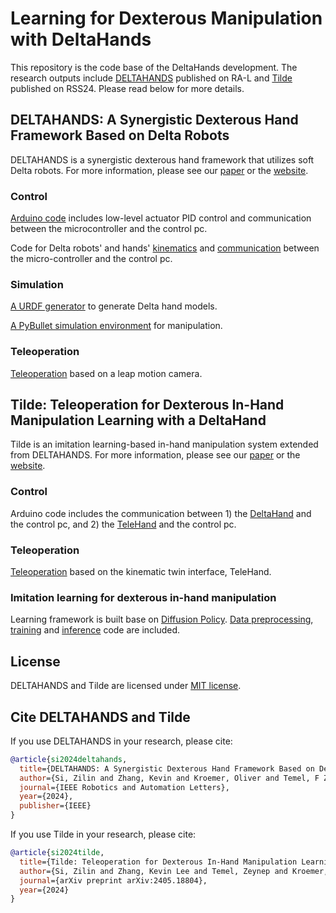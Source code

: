 # Learning for Dexterous Manipulation with DeltaHands
This repository is the code base of the DeltaHands development. The research outputs include [DELTAHANDS](https://arxiv.org/abs/2310.05266) published on RA-L and [Tilde](https://arxiv.org/abs/2405.18804) published on RSS24. Please read below for more details.

## DELTAHANDS: A Synergistic Dexterous Hand Framework Based on Delta Robots
DELTAHANDS is a synergistic dexterous hand framework that utilizes soft Delta robots. For more information, please see our [paper](https://arxiv.org/abs/2310.05266) or the [website](https://sites.google.com/view/deltahands/).

### Control
[Arduino code](https://github.com/iamlab-cmu/DeltaHands/blob/main/Arduino/delta-hand-servo-serial/delta-hand-servo-serial.ino) includes low-level actuator PID control and communication between the microcontroller and the control pc.

Code for Delta robots' and hands' [kinematics](https://github.com/iamlab-cmu/DeltaHands/blob/main/Teleoperation/Kinematics_Hand.py) and [communication](https://github.com/iamlab-cmu/DeltaHands/blob/main/Teleoperation/DeltaHand.py) between the micro-controller and the control pc.

### Simulation
[A URDF generator](https://github.com/iamlab-cmu/DeltaHands/tree/main/Simulation/urdf_generator) to generate Delta hand models.

[A PyBullet simulation environment](https://github.com/iamlab-cmu/DeltaHands/blob/main/Simulation/grasp.py) for manipulation.

### Teleoperation
[Teleoperation](https://github.com/iamlab-cmu/DeltaHands/blob/main/Teleoperation/leap_teleop.py) based on a leap motion camera.

## Tilde: Teleoperation for Dexterous In-Hand Manipulation Learning with a DeltaHand
Tilde is an imitation learning-based in-hand manipulation system extended from DELTAHANDS. For more information, please see our [paper](https://arxiv.org/abs/2405.18804) or the [website](https://sites.google.com/view/tilde-).

### Control
Arduino code includes the communication between 1) the [DeltaHand](https://github.com/iamlab-cmu/DeltaHands/blob/main/Arduino/delta-hand-servo-rosserial/delta-hand-servo-rosserial.ino) and the control pc, and 2) the [TeleHand](https://github.com/iamlab-cmu/DeltaHands/blob/main/Arduino/tele-hand-rosserial/tele-hand-rosserial.ino) and the control pc.

### Teleoperation
[Teleoperation](https://github.com/iamlab-cmu/DeltaHands/blob/main/Teleoperation/telehand_teleop.py) based on the kinematic twin interface, TeleHand.

### Imitation learning for dexterous in-hand manipulation
Learning framework is built base on [Diffusion Policy](https://diffusion-policy.cs.columbia.edu/). [Data preprocessing](https://github.com/iamlab-cmu/DeltaHands/blob/main/Manipulation/data_processing/rosbag2pkl.py), [training](https://github.com/iamlab-cmu/DeltaHands/blob/main/Manipulation/training.ipynb) and [inference](https://github.com/iamlab-cmu/DeltaHands/blob/main/Manipulation/inference_dagger.py) code are included.


## License
DELTAHANDS and Tilde are licensed under [MIT license](LICENSE).

## Cite DELTAHANDS and Tilde
If you use DELTAHANDS in your research, please cite:
```BibTeX
@article{si2024deltahands,
  title={DELTAHANDS: A Synergistic Dexterous Hand Framework Based on Delta Robots},
  author={Si, Zilin and Zhang, Kevin and Kroemer, Oliver and Temel, F Zeynep},
  journal={IEEE Robotics and Automation Letters},
  year={2024},
  publisher={IEEE}
}
```
If you use Tilde in your research, please cite:
```BibTeX
@article{si2024tilde,
  title={Tilde: Teleoperation for Dexterous In-Hand Manipulation Learning with a DeltaHand},
  author={Si, Zilin and Zhang, Kevin Lee and Temel, Zeynep and Kroemer, Oliver},
  journal={arXiv preprint arXiv:2405.18804},
  year={2024}
}
```
